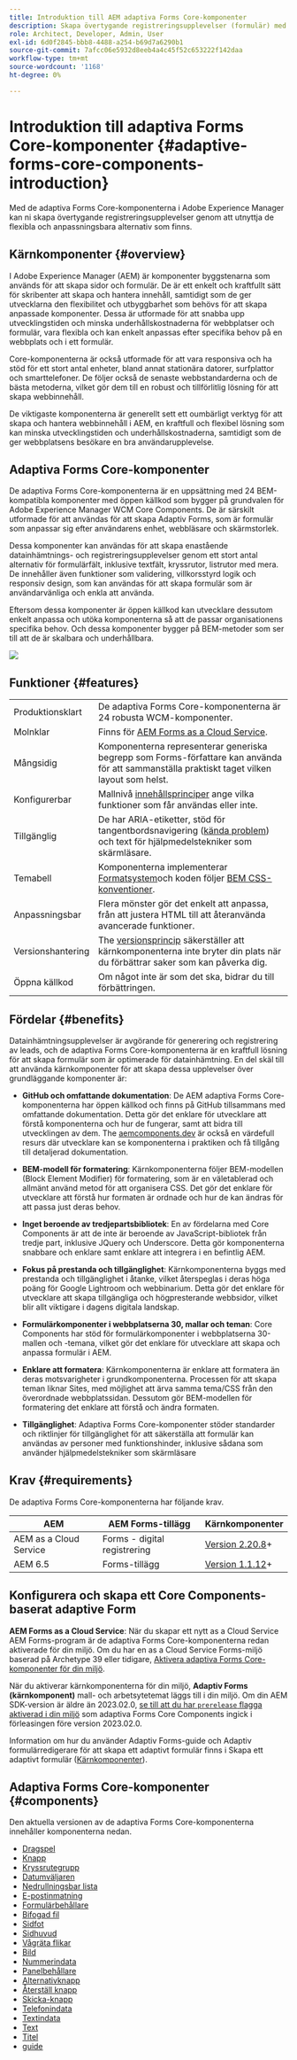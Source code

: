 ```yaml
---
title: Introduktion till AEM adaptiva Forms Core-komponenter
description: Skapa övertygande registreringsupplevelser (formulär) med flexibiliteten i de adaptiva Forms Core Components och leverera dem med kraften i Adobe Experience Manager.
role: Architect, Developer, Admin, User
exl-id: 6d0f2845-bbb8-4488-a254-b69d7a6290b1
source-git-commit: 7afcc06e5932d8eeb4a4c45f52c653222f142daa
workflow-type: tm+mt
source-wordcount: '1168'
ht-degree: 0%

---
```


# Introduktion till adaptiva Forms Core-komponenter {#adaptive-forms-core-components-introduction}

Med de adaptiva Forms Core-komponenterna i Adobe Experience Manager kan ni skapa övertygande registreringsupplevelser genom att utnyttja de flexibla och anpassningsbara alternativ som finns.

## Kärnkomponenter  {#overview}

I Adobe Experience Manager (AEM) är komponenter byggstenarna som används för att skapa sidor och formulär. De är ett enkelt och kraftfullt sätt för skribenter att skapa och hantera innehåll, samtidigt som de ger utvecklarna den flexibilitet och utbyggbarhet som behövs för att skapa anpassade komponenter. Dessa är utformade för att snabba upp utvecklingstiden och minska underhållskostnaderna för webbplatser och formulär, vara flexibla och kan enkelt anpassas efter specifika behov på en webbplats och i ett formulär.

Core-komponenterna är också utformade för att vara responsiva och ha stöd för ett stort antal enheter, bland annat stationära datorer, surfplattor och smarttelefoner. De följer också de senaste webbstandarderna och de bästa metoderna, vilket gör dem till en robust och tillförlitlig lösning för att skapa webbinnehåll.

De viktigaste komponenterna är generellt sett ett oumbärligt verktyg för att skapa och hantera webbinnehåll i AEM, en kraftfull och flexibel lösning som kan minska utvecklingstiden och underhållskostnaderna, samtidigt som de ger webbplatsens besökare en bra användarupplevelse.

## Adaptiva Forms Core-komponenter

De adaptiva Forms Core-komponenterna är en uppsättning med 24 BEM-kompatibla komponenter med öppen källkod som bygger på grundvalen för Adobe Experience Manager WCM Core Components. De är särskilt utformade för att användas för att skapa Adaptiv Forms, som är formulär som anpassar sig efter användarens enhet, webbläsare och skärmstorlek.

Dessa komponenter kan användas för att skapa enastående datainhämtnings- och registreringsupplevelser genom ett stort antal alternativ för formulärfält, inklusive textfält, kryssrutor, listrutor med mera. De innehåller även funktioner som validering, villkorsstyrd logik och responsiv design, som kan användas för att skapa formulär som är användarvänliga och enkla att använda.

Eftersom dessa komponenter är öppen källkod kan utvecklare dessutom enkelt anpassa och utöka komponenterna så att de passar organisationens specifika behov. Och dessa komponenter bygger på BEM-metoder som ser till att de är skalbara och underhållbara.

![](assets/sample-adaptive-form.png)

## Funktioner {#features}

|  |  |
|---|---|
| Produktionsklart | De adaptiva Forms Core-komponenterna är 24 robusta WCM-komponenter. |
| Molnklar | Finns för  [AEM Forms as a Cloud Service](https://experienceleague.adobe.com/docs/experience-manager-cloud-service/content/forms/home.html). |
| Mångsidig | Komponenterna representerar generiska begrepp som Forms-författare kan använda för att sammanställa praktiskt taget vilken layout som helst. |
| Konfigurerbar | Mallnivå [innehållsprinciper](https://experienceleague.adobe.com/docs/experience-manager-cloud-service/content/implementing/developing/full-stack/components-templates/templates.html#content-policies) ange vilka funktioner som får användas eller inte. |
| Tillgänglig | De har ARIA-etiketter, stöd för tangentbordsnavigering ([kända problem](https://github.com/adobe/aem-core-wcm-components/issues?utf8=✓&amp;q=is%3Aissue+is%3Aopen+accessibility+in%3Atitle)) och text för hjälpmedelstekniker som skärmläsare. |
| Temabell | Komponenterna implementerar [Formatsystem](https://experienceleague.adobe.com/docs/experience-manager-cloud-service/content/sites/authoring/features/style-system.html)och koden följer [BEM CSS-konventioner](https://getbem.com/). |
| Anpassningsbar | Flera mönster gör det enkelt att anpassa, från att justera HTML till att återanvända avancerade funktioner. |
| Versionshantering | The [versionsprincip](https://github.com/adobe/aem-core-wcm-components/wiki/Versioning-policies) säkerställer att kärnkomponenterna inte bryter din plats när du förbättrar saker som kan påverka dig. |
| Öppna källkod | Om något inte är som det ska, bidrar du till förbättringen. |

<!-- comply with [WCAG 2.1 standard](https://www.w3.org/TR/WCAG21/), -->


## Fördelar {#benefits}

Datainhämtningsupplevelser är avgörande för generering och registrering av leads, och de adaptiva Forms Core-komponenterna är en kraftfull lösning för att skapa formulär som är optimerade för datainhämtning. En del skäl till att använda kärnkomponenter för att skapa dessa upplevelser över grundläggande komponenter är:

* **GitHub och omfattande dokumentation**: De AEM adaptiva Forms Core-komponenterna har öppen källkod och finns på GitHub tillsammans med omfattande dokumentation. Detta gör det enklare för utvecklare att förstå komponenterna och hur de fungerar, samt att bidra till utvecklingen av dem. The [aemcomponents.dev](https://www.aemcomponents.dev/) är också en värdefull resurs där utvecklare kan se komponenterna i praktiken och få tillgång till detaljerad dokumentation.

* **BEM-modell för formatering**: Kärnkomponenterna följer BEM-modellen (Block Element Modifier) för formatering, som är en väletablerad och allmänt använd metod för att organisera CSS. Det gör det enklare för utvecklare att förstå hur formaten är ordnade och hur de kan ändras för att passa just deras behov.

* **Inget beroende av tredjepartsbibliotek**: En av fördelarna med Core Components är att de inte är beroende av JavaScript-bibliotek från tredje part, inklusive JQuery och Underscore. Detta gör komponenterna snabbare och enklare samt enklare att integrera i en befintlig AEM.

* **Fokus på prestanda och tillgänglighet**: Kärnkomponenterna byggs med prestanda och tillgänglighet i åtanke, vilket återspeglas i deras höga poäng för Google Lightroom och webbinarium. Detta gör det enklare för utvecklare att skapa tillgängliga och högpresterande webbsidor, vilket blir allt viktigare i dagens digitala landskap.

* **Formulärkomponenter i webbplatserna 30, mallar och teman**: Core Components har stöd för formulärkomponenter i webbplatserna 30-mallen och -temana, vilket gör det enklare för utvecklare att skapa och anpassa formulär i AEM.

* **Enklare att formatera**: Kärnkomponenterna är enklare att formatera än deras motsvarigheter i grundkomponenterna. Processen för att skapa teman liknar Sites, med möjlighet att ärva samma tema/CSS från den överordnade webbplatssidan. Dessutom gör BEM-modellen för formatering det enklare att förstå och ändra formaten.

* **Tillgänglighet**: Adaptiva Forms Core-komponenter stöder standarder och riktlinjer för tillgänglighet för att säkerställa att formulär kan användas av personer med funktionshinder, inklusive sådana som använder hjälpmedelstekniker som skärmläsare


<!-- >, such as  [WCAG 2.1 standard](https://www.w3.org/TR/WCAG21/), to ensure that forms can be used by people with disabilities, including those using assistive technologies such as screen readers.

*   **Alignment with AEM Sites**: The Core Components are designed to be more aligned with AEM Sites, making it easier for Sites users to adopt and use them without having to learn anything new. The components use the same front-end pipeline as Sites, making it easier to style and modify their appearance. 

<!-- Additionally, the following points further illustrate this alignment:

    *   **Authoring experience inline with Page editor**: The Core Components have an authoring experience that is inline with the Sites editor, with dialogs and other experiences similar to the Page editor. This makes it easier for Sites users to create and manage forms within the familiar context of the Sites editor.

    *   **Inline form editing in Sites editor**: The Core Components allow  inline form editing within the Sites editor, avoiding the need to switch back and forth between editors. This streamlines the authoring experience and makes it easier to create and manage forms.

    *   **Inheriting Sites features in Forms**: Forms authored within a Sites page inherit the same features as Sites. This provides a seamless and integrated experience for creating and managing forms within the context of AEM Sites 
    
    <!--including Multi Site Manager, the ability to use Sites components within a form for static content, support for scheduled publish/unpublish, form translation aligned with Sites translation, versioning, and targeting -->



## Krav {#requirements}

De adaptiva Forms Core-komponenterna har följande krav.

| AEM | AEM Forms-tillägg | Kärnkomponenter |
|---|---|---|
| AEM as a Cloud Service | Forms - digital registrering | [Version 2.20.8](version.md)+ |
| AEM 6.5 | Forms-tillägg | [Version 1.1.12](version.md)+ |

## Konfigurera och skapa ett Core Components-baserat adaptive Form

**AEM Forms as a Cloud Service**: När du skapar ett nytt as a Cloud Service AEM Forms-program är de adaptiva Forms Core-komponenterna redan aktiverade för din miljö. Om du har en as a Cloud Service Forms-miljö baserad på Archetype 39 eller tidigare, [Aktivera adaptiva Forms Core-komponenter för din miljö](https://experienceleague.adobe.com/docs/experience-manager-cloud-service/content/forms/setup-configure-migrate/setup-local-development-environment.html?#enable-adaptive-forms-core-components-for-an-existing-aem-archetype-based-project).

När du aktiverar kärnkomponenterna för din miljö, **Adaptiv Forms (kärnkomponent)** mall- och arbetsytetemat läggs till i din miljö. Om din AEM SDK-version är äldre än 2023.02.0, [se till att du har `prerelease` flagga aktiverad i din miljö](https://experienceleague.adobe.com/docs/experience-manager-cloud-service/content/release-notes/prerelease.html?lang=en#new-features) som adaptiva Forms Core Components ingick i förleasingen före version 2023.02.0.

Information om hur du använder Adaptiv Forms-guide och Adaptiv formulärredigerare för att skapa ett adaptivt formulär finns i Skapa ett adaptivt formulär ([Kärnkomponenter](https://experienceleague.adobe.com/docs/experience-manager-cloud-service/content/forms/adaptive-forms-authoring/authoring-adaptive-forms-core-components/create-an-adaptive-form-on-forms-cs/creating-adaptive-form-core-components.html?)).


## Adaptiva Forms Core-komponenter {#components}

Den aktuella versionen av de adaptiva Forms Core-komponenterna innehåller komponenterna nedan.

* [Dragspel](/help/adaptive-forms/components/accordion.md)
* [Knapp](/help/adaptive-forms/components/button.md)
* [Kryssrutegrupp](/help/adaptive-forms/components/checkbox-group.md)
* [Datumväljaren](/help/adaptive-forms/components/date-picker.md)
* [Nedrullningsbar lista](/help/adaptive-forms/components/drop-down.md)
* [E-postinmatning](/help/adaptive-forms/components/email-input.md)
* [Formulärbehållare](/help/adaptive-forms/components/form-container.md)
* [Bifogad fil](/help/adaptive-forms/components/file-attachment.md)
* [Sidfot](/help/adaptive-forms/components/footer.md)
* [Sidhuvud](/help/adaptive-forms/components/header.md)
* [Vågräta flikar](/help/adaptive-forms/components/horizontal-tabs.md)
* [Bild](/help/adaptive-forms/components/image.md)
* [Nummerindata](/help/adaptive-forms/components/number-input.md)
* [Panelbehållare](/help/adaptive-forms/components/panel-container.md)
* [Alternativknapp](/help/adaptive-forms/components/radio-button.md)
* [Återställ knapp](/help/adaptive-forms/components/reset-button.md)
* [Skicka-knapp](/help/adaptive-forms/components/submit-button.md)
* [Telefonindata](/help/adaptive-forms/components/telephone-input.md)
* [Textindata](/help/adaptive-forms/components/text-input.md)
* [Text](/help/adaptive-forms/components/text.md)
* [Titel](/help/adaptive-forms/components/title.md)
* [guide](/help/adaptive-forms/components/wizard.md)

